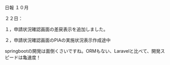 日報
１０月

２２日：

１，申請状況確認画面の差戻表示を追加しました。

２，申請状況確認画面のPIAの実施状況表示作成途中

springbootの開発は面倒くさいですね。ORMもない、Laravelと比べて、開発スピードは亀速度！

